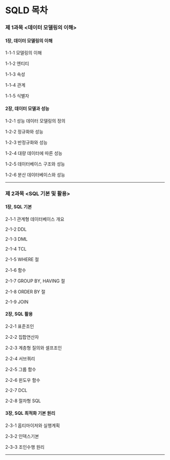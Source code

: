 <h1>SQLD 목차</h1>



### 제 1과목 <데이터 모델링의 이해>

#### 1장, 데이터 모델링의 이해

1-1-1 모델링의 이해

1-1-2 엔티티

1-1-3 속성

1-1-4 관계

1-1-5 식별자



#### 2장, 데이터 모델과 성능

1-2-1 성능 데이터 모델링의 정의

1-2-2 정규화와 성능

1-2-3 반정규화와 성능

1-2-4 대량 데이터에 따른 성능

1-2-5 데이터베이스 구조와 성능

1-2-6 분산 데이터베이스와 성능



<hr>

### 제 2과목 <SQL 기본 및 활용>

#### 1장, SQL 기본

2-1-1 관계형 데이터베이스 개요

2-1-2 DDL

2-1-3 DML

2-1-4 TCL

2-1-5 WHERE 절

2-1-6 함수

2-1-7 GROUP BY, HAVING 절

2-1-8 ORDER BY 절

2-1-9 JOIN



#### 2장, SQL 활용

2-2-1 표준조인

2-2-2 집합연산자

2-2-3 계층형 질의와 셀프조인

2-2-4 서브쿼리

2-2-5 그룹 함수

2-2-6 윈도우 함수

2-2-7 DCL

2-2-8 절차형 SQL



#### 3장, SQL 최적화 기본 원리

2-3-1 옵티마이저와 실행계획

2-3-2 인덱스기본

2-3-3 조인수행 원리



<hr>


